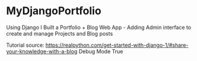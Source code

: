 # MyDjangoPortfolio
Using Django I Built a Portfolio + Blog Web App - Adding Admin  interface to create and manage Projects and Blog posts

Tutorial source: https://realpython.com/get-started-with-django-1/#share-your-knowledge-with-a-blog
Debug Mode True 